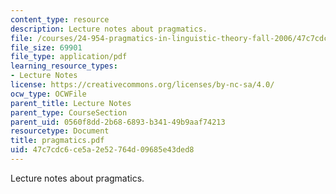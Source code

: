 ```yaml
---
content_type: resource
description: Lecture notes about pragmatics.
file: /courses/24-954-pragmatics-in-linguistic-theory-fall-2006/47c7cdc6ce5a2e52764d09685e43ded8_pragmatics.pdf
file_size: 69901
file_type: application/pdf
learning_resource_types:
- Lecture Notes
license: https://creativecommons.org/licenses/by-nc-sa/4.0/
ocw_type: OCWFile
parent_title: Lecture Notes
parent_type: CourseSection
parent_uid: 0560f8dd-2b68-6893-b341-49b9aaf74213
resourcetype: Document
title: pragmatics.pdf
uid: 47c7cdc6-ce5a-2e52-764d-09685e43ded8
---
```

Lecture notes about pragmatics.